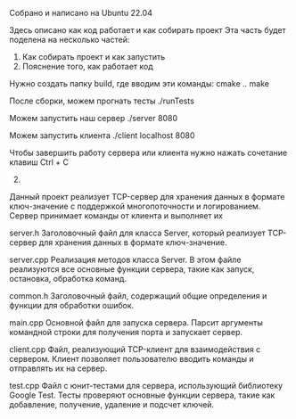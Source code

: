 Собрано и написано на Ubuntu 22.04

Здесь описано как код работает и как собирать проект
Эта часть будет поделена на несколько частей:

1) Как собирать проект и как запустить
2) Пояснение того, как работает код

Нужно создать папку build, где вводим эти команды:
cmake ..
make

После сборки, можем прогнать тесты
./runTests

Можем запустить наш сервер
./server 8080

Можем запустить клиента
./client localhost 8080

Чтобы завершить работу сервера или клиента нужно нажать сочетание клавиш Ctrl + C

2)

Данный проект реализует TCP-сервер для хранения данных в формате ключ-значение с поддержкой многопоточности и логированием. Сервер принимает команды от клиента и выполняет их

server.h
Заголовочный файл для класса Server, который реализует TCP-сервер для хранения данных в формате ключ-значение.

server.cpp
Реализация методов класса Server. В этом файле реализуются все основные функции сервера, такие как запуск, остановка, обработка команд.

common.h
Заголовочный файл, содержащий общие определения и функции для обработки ошибок.

main.cpp
Основной файл для запуска сервера. Парсит аргументы командной строки для получения порта и запускает сервер.

client.cpp
Файл, реализующий TCP-клиент для взаимодействия с сервером. Клиент позволяет пользователю вводить команды и отправлять их на сервер.

test.cpp
Файл с юнит-тестами для сервера, использующий библиотеку Google Test. Тесты проверяют основные функции сервера, такие как добавление, получение, удаление и подсчет ключей.

